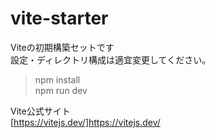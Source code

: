 # vite-starter
Viteの初期構築セットです  
設定・ディレクトリ構成は適宜変更してください。

>npm install  
>npm run dev

Vite公式サイト  
[https://vitejs.dev/]https://vitejs.dev/